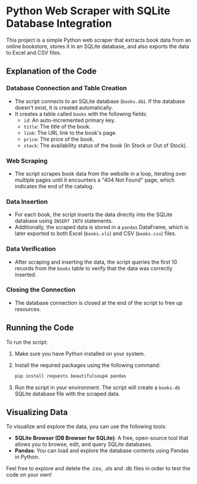 # Python Web Scraper with SQLite Database Integration

This project is a simple Python web scraper that extracts book data from an online bookstore, stores it in an SQLite database, and also exports the data to Excel and CSV files.

## Explanation of the Code

### Database Connection and Table Creation

- The script connects to an SQLite database (`books.db`). If the database doesn't exist, it is created automatically.
- It creates a table called `books` with the following fields:
  - `id`: An auto-incremented primary key.
  - `title`: The title of the book.
  - `link`: The URL link to the book's page.
  - `price`: The price of the book.
  - `stock`: The availability status of the book (In Stock or Out of Stock).

### Web Scraping

- The script scrapes book data from the website in a loop, iterating over multiple pages until it encounters a "404 Not Found" page, which indicates the end of the catalog.

### Data Insertion

- For each book, the script inserts the data directly into the SQLite database using `INSERT INTO` statements.
- Additionally, the scraped data is stored in a `pandas` DataFrame, which is later exported to both Excel (`books.xls`) and CSV (`books.csv`) files.

### Data Verification

- After scraping and inserting the data, the script queries the first 10 records from the `books` table to verify that the data was correctly inserted.

### Closing the Connection

- The database connection is closed at the end of the script to free up resources.

## Running the Code

To run the script:

1. Make sure you have Python installed on your system.
2. Install the required packages using the following command:

   ```bash
   pip install requests beautifulsoup4 pandas
    ```
3. Run the script in your environment. The script will create a `books.db` SQLite database file with the scraped data.

## Visualizing Data

To visualize and explore the data, you can use the following tools:

- **SQLite Browser (DB Browser for SQLite)**: A free, open-source tool that allows you to browse, edit, and query SQLite databases.
- **Pandas**: You can load and explore the database contents using Pandas in Python.

Feel free to explore and delete the .csv, .xls and .db files in order to test the code on your own!